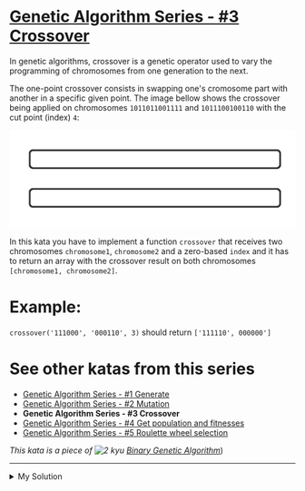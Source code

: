# [Genetic Algorithm Series - #3 Crossover](https://www.codewars.com/kata/567d71b93f8a50f461000019)

In genetic algorithms, crossover is a genetic operator used to vary the programming of chromosomes from one generation
to the next.

The one-point crossover consists in swapping one's cromosome part with another in a specific given point. The image
bellow shows the crossover being applied on chromosomes `1011011001111` and `1011100100110` with the cut point (index)
`4`:

![](./../images/generic_algorithm_series_3.gif)

In this kata you have to implement a function `crossover` that receives two chromosomes `chromosome1`, `chromosome2` and
a zero-based `index` and it has to return an array with the crossover result on both chromosomes
`[chromosome1, chromosome2]`.

# Example:

`crossover('111000', '000110', 3)` should return `['111110', 000000']`

# See other katas from this series

- [Genetic Algorithm Series - #1 Generate](http://www.codewars.com/kata/genetic-algorithm-series-number-1-generate)
- [Genetic Algorithm Series - #2 Mutation](http://www.codewars.com/kata/genetic-algorithm-series-number-2-mutation)
- **Genetic Algorithm Series - #3 Crossover**
- [Genetic Algorithm Series - #4 Get population and fitnesses](http://www.codewars.com/kata/genetic-algorithm-series-number-4-get-population-and-fitnesses)
- [Genetic Algorithm Series - #5 Roulette wheel selection](http://www.codewars.com/kata/genetic-algorithm-series-number-5-roulette-wheel-selection)

_This kata is a piece
of ![2 kyu](http://i.imgur.com/CGlQhDW.png) [Binary Genetic Algorithm](http://www.codewars.com/kata/526f35b9c103314662000007)_)

---

<details><summary>My Solution</summary>

```js
const crossover = (chromosome1, chromosome2, index) => {
  let first =
    chromosome1.slice(0, index) + chromosome2.slice(index, chromosome2.length);
  let second =
    chromosome2.slice(0, index) + chromosome1.slice(index, chromosome1.length);

  return [first, second];
};
```

</details>
